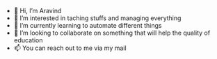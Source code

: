 - 👋 Hi, I’m Aravind
- 👀 I’m interested in taching stuffs and managing everything
- 🌱 I’m currently learning to automate different things
- 💞️ I’m looking to collaborate on something that will help the quality of education
- 📫 You can reach out to me via my mail

<!---
aravind-wat/aravind-wat is a ✨ special ✨ repository because its `README.md` (this file) appears on your GitHub profile.
You can click the Preview link to take a look at your changes.
--->
